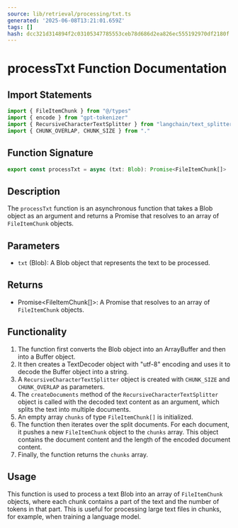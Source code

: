 ```yaml
---
source: lib/retrieval/processing/txt.ts
generated: '2025-06-08T13:21:01.659Z'
tags: []
hash: dcc321d314894f2c03105347785553ceb78d686d2ea826ec555192970df2180f
---
```

# processTxt Function Documentation

## Import Statements

```typescript
import { FileItemChunk } from "@/types"
import { encode } from "gpt-tokenizer"
import { RecursiveCharacterTextSplitter } from "langchain/text_splitter"
import { CHUNK_OVERLAP, CHUNK_SIZE } from "."
```

## Function Signature

```typescript
export const processTxt = async (txt: Blob): Promise<FileItemChunk[]>
```

## Description

The `processTxt` function is an asynchronous function that takes a Blob object as an argument and returns a Promise that resolves to an array of `FileItemChunk` objects.

## Parameters

- `txt` (Blob): A Blob object that represents the text to be processed.

## Returns

- Promise<FileItemChunk[]>: A Promise that resolves to an array of `FileItemChunk` objects.

## Functionality

1. The function first converts the Blob object into an ArrayBuffer and then into a Buffer object.
2. It then creates a TextDecoder object with "utf-8" encoding and uses it to decode the Buffer object into a string.
3. A `RecursiveCharacterTextSplitter` object is created with `CHUNK_SIZE` and `CHUNK_OVERLAP` as parameters.
4. The `createDocuments` method of the `RecursiveCharacterTextSplitter` object is called with the decoded text content as an argument, which splits the text into multiple documents.
5. An empty array `chunks` of type `FileItemChunk[]` is initialized.
6. The function then iterates over the split documents. For each document, it pushes a new `FileItemChunk` object to the `chunks` array. This object contains the document content and the length of the encoded document content.
7. Finally, the function returns the `chunks` array.

## Usage

This function is used to process a text Blob into an array of `FileItemChunk` objects, where each chunk contains a part of the text and the number of tokens in that part. This is useful for processing large text files in chunks, for example, when training a language model.
